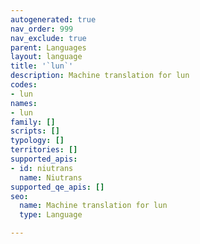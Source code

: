 ```yaml
---
autogenerated: true
nav_order: 999
nav_exclude: true
parent: Languages
layout: language
title: '`lun`'
description: Machine translation for lun
codes:
- lun
names:
- lun
family: []
scripts: []
typology: []
territories: []
supported_apis:
- id: niutrans
  name: Niutrans
supported_qe_apis: []
seo:
  name: Machine translation for lun
  type: Language

---
```


